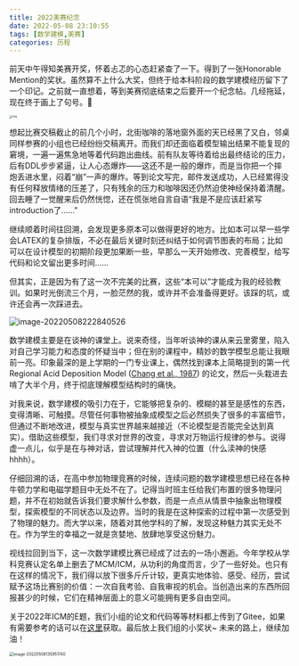 ```yaml
---
title: 2022美赛纪念
date: 2022-05-08 23:10:55
tags: [数学建模,美赛]
categories: 历程
---
```


前天中午得知美赛开奖，怀着忐忑的心态赶紧查了一下。得到了一张Honorable Mention的奖状。虽然算不上什么大奖，但终于给本科阶段的数学建模经历留下了一个印记。之前就一直想着，等到美赛彻底结束之后要开一个纪念帖。几经拖延，现在终于画上了句号。:dog:<!--more-->

<img src="/images/v2-daf77a50be8ff5b2fa7749bb5b3f80e8_b.jpg" alt="img" style="zoom:33%;" />

想起比赛交稿截止的前几个小时，北街咖啡的落地窗外面的天已经黑了又白，邻桌同样参赛的小组也已经纷纷交稿离开。而我们却还面临着模型输出结果不能复现的窘境，一遍一遍焦急地等着代码跑出曲线。前有队友等待着给出最终结论的压力，后有DDL步步紧逼，让人心态爆炸——这还不是一般的爆炸，而是当你把一个摔炮丢进水里，闷着“崩”一声的爆炸。等到论文写完，邮件发送成功，人已经累得没有任何释放情绪的压差了，只有残余的压力和咖啡因还仍然迫使神经保持着清醒。回去睡了一觉醒来后仍然恍惚，还在慌张地自言自语“我是不是应该赶紧写introduction了……” 



继续顺着时间往回溯，会发现更多原本可以做得更好的地方。比如本可以早一些学会LATEX的复杂排版，不必在最后关键时刻还纠结于如何调节图表的布局；比如可以在设计模型的初期阶段更加果断一些，早那么一天开始修改、完善模型，给写代码和论文留出更多时间……

但其实，正是因为有了这一次不完美的比赛，这些“本可以”才能成为我的经验教训。如果时光倒流三个月，一脸茫然的我，或许并不会准备得更好。该踩的坑，或许还会再一次踩进去。

<img src="/images/image-20220508222840526.png" alt="image-20220508222840526"  />



数学建模主要是在谈神的课堂上。说来奇怪，当年听谈神的课从来云里雾里，陷入对自己学习能力和态度的怀疑当中；但在别的课程中，精妙的数学模型总能让我眼前一亮。印象最深的是上学期的一门专业课上，偶然找到课本上简略提到的第一代 Regional Acid Deposition Model ([Chang et al., 1987](https://doi.org/10.1029/JD092iD12p14681)) 的论文，然后一头栽进去啃了大半个月，终于彻底理解模型结构时的痛快。

对我来说，数学建模的吸引力在于，它能够把复杂的、模糊的甚至是感性的东西，变得清晰、可触摸。尽管任何事物被抽象成模型之后必然损失了很多的丰富细节，但通过不断地改进，模型与真实世界越来越接近（不论模型是否能完全达到真实）。借助这些模型，我们寻求对世界的改变，寻求对万物运行规律的参与。说得虚一点儿，似乎是在与神对话，尝试理解并代入神的位置（什么渎神的快感hhhh）。

仔细回溯的话，在高中参加物理竞赛的时候，连续问题的数学建模思想已经在各种牛顿力学和电磁学题目中无处不在了。记得当时班主任给我们布置的很多物理问题，并不在初始就告诉我们要求解什么参数，而是一点点从情景中抽象出物理模型，探索模型的不同状态以及边界。当时的我是在这种探索的过程中第一次感受到了物理的魅力。而大学以来，随着对其他学科的了解，发现这种魅力其实无处不在。作为学生的幸福之一就是贪婪地、放肆地享受这份魅力。



视线拉回到当下，这一次数学建模比赛已经成了过去的一场小邂逅。今年学校从学科竞赛认定名单上删去了MCM/ICM，从功利的角度而言，少了一些好处。也只有在这样的情况下，我们得以放下很多斤斤计较，更真实地体验、感受、经历，尝试赋予这场比赛别的价值：一次自我考验、自我审视的机会。当创造出来的东西所回报甚少的时候，它们在精神层面上的意义可能拥有更多自由空间。

关于2022年ICM的E题，我们小组的论文和代码等等材料都上传到了Gitee，如果有需要参考的话可以在[这里](https://gitee.com/dongsheng2000/ICM_E_2022)获取。最后放上我们组的小奖状~ 未来的路上，继续加油！

<img src="/images/image-20220508135951740.png" alt="image-20220508135951740" style="zoom:50%;" />







